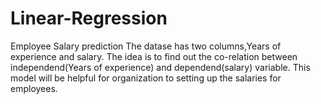 # Linear-Regression
Employee Salary prediction
The datase has two columns,Years of experience and salary.
The idea is to find out the co-relation between independend(Years of experience) and dependend(salary) variable.
This model will be helpful for organization to setting up the salaries for employees.
